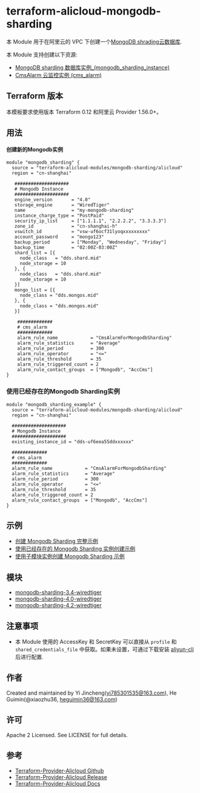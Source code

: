  terraform-alicloud-mongodb-sharding
=====================================================================


本 Module 用于在阿里云的 VPC 下创建一个[MongoDB shrading云数据库](https://help.aliyun.com/document_detail/26558.html). 

本 Module 支持创建以下资源:

* [MongoDB sharding 数据库实例_(mongodb_sharding_instance)](https://www.terraform.io/docs/providers/alicloud/r/mongodb_sharding_instance.html)
* [CmsAlarm 云监控实例 (cms_alarm)](https://www.terraform.io/docs/providers/alicloud/r/cms_alarm.html)

## Terraform 版本

本模板要求使用版本 Terraform 0.12 和阿里云 Provider 1.56.0+。

## 用法

#### 创建新的Mongodb实例

```hcl
module "mongodb_sharding" {
  source = "terraform-alicloud-modules/mongodb-sharding/alicloud"
  region = "cn-shanghai"
  
   ####################
   # Mongodb Instance
   ####################
   engine_version       = "4.0"
   storage_engine       = "WiredTiger"
   name                 = "my-mongodb-sharding"
   instance_charge_type = "PostPaid"
   security_ip_list     = ["1.1.1.1", "2.2.2.2", "3.3.3.3"]
   zone_id              = "cn-shanghai-h"
   vswitch_id           = "vsw-uf6ocf31lyoqxxxxxxxxx"
   account_password     = "mongo123"
   backup_period        = ["Monday", "Wednesday", "Friday"]
   backup_time          = "02:00Z-03:00Z"
   shard_list = [{
     node_class   = "dds.shard.mid"
     node_storage = 10
   }, {
     node_class   = "dds.shard.mid"
     node_storage = 10
   }]
   mongo_list = [{
     node_class = "dds.mongos.mid"
   }, {
     node_class = "dds.mongos.mid"
   }]
  
    #############
    # cms_alarm
    #############
    alarm_rule_name            = "CmsAlarmForMongodbSharding"
    alarm_rule_statistics      = "Average"
    alarm_rule_period          = 300
    alarm_rule_operator        = "<="
    alarm_rule_threshold       = 35
    alarm_rule_triggered_count = 2
    alarm_rule_contact_groups  = ["Mongodb", "AccCms"]
}
```

### 使用已经存在的Mongodb Sharding实例

```hcl
module "mongodb_sharding_example" {
  source = "terraform-alicloud-modules/mongodb-sharding/alicloud"
  region = "cn-shanghai"

  ####################
  # Mongodb Instance
  ####################
  existing_instance_id = "dds-uf6eea55ddxxxxxx"

  #############
  # cms_alarm
  #############
  alarm_rule_name            = "CmsAlarmForMongodbSharding"
  alarm_rule_statistics      = "Average"
  alarm_rule_period          = 300
  alarm_rule_operator        = "<="
  alarm_rule_threshold       = 35
  alarm_rule_triggered_count = 2
  alarm_rule_contact_groups  = ["Mongodb", "AccCms"]
}
```

## 示例

* [创建 Mongodb Sharding 完整示例](https://github.com/terraform-alicloud-modules/terraform-alicloud-mongodb-sharding/tree/master/examples/complete)
* [使用已经存在的 Mongodb Sharding 实例创建示例](https://github.com/terraform-alicloud-modules/terraform-alicloud-mongodb-sharding/tree/master/examples/using-existing-mongodb-sharding-instance)
* [使用子模块实例创建 Mongodb Sharding 示例](https://github.com/terraform-alicloud-modules/terraform-alicloud-mongodb-sharding/tree/master/examples/using-submodule-complete)

## 模块

* [mongodb-sharding-3.4-wiredtiger](https://github.com/terraform-alicloud-modules/terraform-alicloud-mongodb-sharding/tree/master/modules/mongodb-sharding-3.4-wiredtiger)
* [mongodb-sharding-4.0-wiredtiger](https://github.com/terraform-alicloud-modules/terraform-alicloud-mongodb-sharding/tree/master/modules/mongodb-sharding-4.0-wiredtiger)
* [mongodb-sharding-4.2-wiredtiger](https://github.com/terraform-alicloud-modules/terraform-alicloud-mongodb-sharding/tree/master/modules/mongodb-sharding-4.2-wiredtiger)

## 注意事项

* 本 Module 使用的 AccessKey 和 SecretKey 可以直接从 `profile` 和 `shared_credentials_file` 中获取。如果未设置，可通过下载安装 [aliyun-cli](https://github.com/aliyun/aliyun-cli#installation) 后进行配置.

作者
-------
Created and maintained by Yi Jincheng(yi785301535@163.com), He Guimin(@xiaozhu36, heguimin36@163.com)

许可
----
Apache 2 Licensed. See LICENSE for full details.

参考
---------
* [Terraform-Provider-Alicloud Github](https://github.com/terraform-providers/terraform-provider-alicloud)
* [Terraform-Provider-Alicloud Release](https://releases.hashicorp.com/terraform-provider-alicloud/)
* [Terraform-Provider-Alicloud Docs](https://www.terraform.io/docs/providers/alicloud/index.html)


